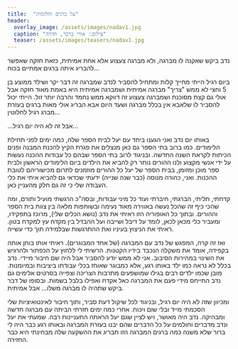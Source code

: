 ```yaml
---
title:  "על ברגים וחלומות"
header:
  overlay_image: /assets/images/nadav1.jpg
  caption: "צילום: אורי ברכר, חדרה"
  teaser: /assets/images/teasers/nadav1.jpg
---
```


<!--more-->




נדב ביקש שאקנה לו מברגה, ולא מברגה צעצוע אלא אחת אמיתית, כזאת חזקה שאפשר להבריג איתה ברגים אמתיים בכוח…


ביום רגיל הייתי מחייך קלות ומתחיל להסביר לנדב שמברגה זה דבר יקר ושילד ממוצע בן 5 וחצי לא ממש "צריך" מברגה אמיתית ושמברגה אמיתית היא באמת מאוד חזקה אבל אולי גם קצת מסוכנת ושמברגה צעצוע זה דווקא ממש נחמד והרבה יותר זול. הייתי יכול להסביר לו שלאבא אין בכלל מברגה ושעד היום אבא הבריג אולי מאות ברגים בעזרת מברג רגיל לחלוטין…


...אבל זה לא היה יום רגיל...


באותו יום נדב ואני הגענו ביחד עם יעל לבית הספר שלה, כמה ימים לפני תחילת הלימודים. כמו ברוב בתי הספר גם כאן מנצלים את פגרת הקיץ להכנת המבנה ופנים הכיתות לקראת השנה החדשה. ובניגוד לרוב בתי הספר שבהם כל עבודות ההכנה נעשות על ידי אנשי מקצוע ולנו ההורים נותר רק להביא את הילדים ביום הלימודים הראשון ולבית ספר מוכן ומזומן, בבית הספר של יעל כל ההורים מוזמנים לתרום מכישוריהם לטובת ההכנות. ואני, כהורה מנוסה (כבר שנה שנייה) ידעתי שכדאי גם להביא איתי את כלי העבודה שלי כי זה גם חלק מהעניין כאן.


קדחתי, תליתי, הברגתי, חיברתי ועוד כל מיני עבודות, ובסה"כ הרגשתי מועיל ותורם, ומה שהכי כיף זה שהכל נעשה באווירה מאוד נעימה ובשותפות מלאה בין צוות בית הספר וההורים. ובתוך כל האופוריה הזו ראיתי את נדב (נושא הכלים שלי), מרוכז בתפקידו, ומעביר כלי מכאן לכאן, לומד על דיבל ושייבה ועל ההבדל בין מקדח עץ למקדח בטון. ראיתי את הניצוץ בעיניו ואת ההתרגשות שבלמידה תוך כדי עשייה.


ואז זה קרה, המפגש של נדב עם המברגה (של אחד המבוגרים). ראיתי אותו בוחן אותה בקפידה, אומד את משקלה הנכבד בידיו הקטנות. הרשיתי לי ללחוץ על הכפתור ולהרגיש את השינוי במהירות הסיבוב. אני לא ממש יודע להסביר אבל היה שם חיבור מיידי. נדב בכלל לא נראה כמו ילד באותו רגע, אלא כמבוגר שאוחז בכלי עבודתו ביציבות ובמיומנות. מובן שכמו ילדים רבים בגילו שמושפעים מתרבות הצריכה וצפייה בסרטים אלימים גם נדב התייחס מידי פעם את המברגה כאל אקדח ואפילו בלבל בשמות. ובסופו של דבר ביקש שתהיה לו מברגה משלו… אבל אמיתית.


ומכיוון שזה לא היה יום רגיל, ובניגוד לכל שיקול דעת סביר, ותוך חיבור לאינטואיציות שלי הסכמתי מייד ובלי שום ויכוח. אחרי כמה ימים חזרתי הביתה עם מברגה חדשה ומבהיקה. נדב היה מאושר, ויש לציין שגם יעל הראתה התעניינות רבה. שמעתי את יעל ונדב מדברים וחולמים על כל הדברים שהם יבנו בעזרת המברגה ובאותו רגע כבר היה לי ברור שלא משנה כמה ברגים המברגה הזו תבריג את ההשקעה שלה מבחינתי היא כבר החזירה.